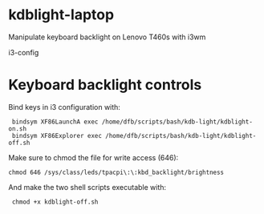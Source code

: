 # kdblight-laptop
Manipulate keyboard backlight on Lenovo T460s with i3wm

i3-config
# Keyboard backlight controls

Bind keys in i3 configuration with:
``` 
 bindsym XF86LaunchA exec /home/dfb/scripts/bash/kdb-light/kdblight-on.sh
 bindsym XF86Explorer exec /home/dfb/scripts/bash/kdb-light/kdblight-off.sh
```

Make sure to chmod the file for write access (646):
```
chmod 646 /sys/class/leds/tpacpi\:\:kbd_backlight/brightness
```
And make the two shell scripts executable with:
``` 
 chmod +x kdblight-off.sh
```
